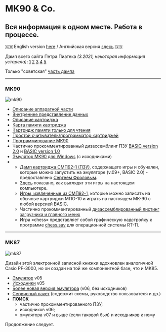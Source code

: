 # MK90 & Co.
## Вся информация в одном месте. Работа в процессе.

🇬🇧 English version [here](https://yprits.github.io/MK90/indexEn.html) / Английская версия [здесь](https://yprits.github.io/MK90/indexEn.html) 🇬🇧

Дамп всего сайта Петра Пиатека *(3.2021, некоторая информация устарела)*:
[1](https://github.com/Yprits/MK90/raw/main/Pisi(3-E).rar)
[2](https://github.com/Yprits/MK90/raw/main/Pisi(f-k).rar)
[3](https://github.com/Yprits/MK90/raw/main/Pisi(l-o).rar)
[4](https://github.com/Yprits/MK90/raw/main/Pisi(p).rar)
[5](https://github.com/Yprits/MK90/raw/main/Pisi(s-w).rar)

Только "советская" [часть дампа](https://github.com/Yprits/MK90/blob/main/MKonly.rar)

_________________________________________
### MK90
![mk90](https://user-images.githubusercontent.com/102995285/163726257-f7cc0537-3b0c-461d-879c-11c3f9871fb6.jpg)
- [Описание аппаратной части](https://yprits.github.io/MK90/rus/hwru.html)
- [Внутреннее представление данных](https://yprits.github.io/MK90/rus/foru.html)
- [Описание картриджа](https://yprits.github.io/MK90/rus/caru.html)
- [Карта памяти картриджа](https://yprits.github.io/MK90/rus/cameru.html)
- [Картридж памяти только для чтения](https://yprits.github.io/MK90/rus/rocaru.html)
- [Простой считыватель/программатор картриджей](https://yprits.github.io/MK90/rus/prgru.html)
- [Программирование МК90](https://yprits.github.io/MK90/rus/asmru.html)
- Частично прокомментированный дизассемблинг ПЗУ [BASIC version 2.0](https://github.com/Yprits/MK90/files/8502160/mk90ro20.2.zip) и [BASIC version 1.0](https://github.com/Yprits/MK90/blob/main/rom1.src)
- [Эмулятор МК90 для Windows](https://yprits.github.io/MK90/rus/emuru.html) (с исходниками)
- 
  - [Дамп картриджа СМП92-1 (ПЗУ)](https://github.com/Yprits/MK90/files/8505852/smp92-1.zip), содержащего игры и обучалки, которые можно запустить на эмуляторе (v.09+, BASIC 2.0) - предоставлено [Сергеем Фроловым](http://www.leningrad.su/museum/).
  - [Здесь](https://www.youtube.com/watch?v=48pmWw4TG1o) показано, как выглядят эти игры на настоящем компьютере.
  - [Игры, извлеченные из СМП92-1](https://github.com/Yprits/MK90/files/8505854/games_pack.zip), которые можно записать на обычные картриджи МПО-10 и играть на настоящем МК-90 с любой версией BASIC.
  - Частично прокомментированный [дизассемблированный листинг загрузчика и главного меню](https://github.com/Yprits/MK90/files/8505864/mainmenu.zip)
  - Игра «chess» представляет собой графическую надстройку к программе [chess.sav](http://www.ibiblio.org/pub/academic/computer-science/history/pdp-11/rt/games/) для операционной системы RT-11.


_________________________________________

### MK87
![mk87](https://user-images.githubusercontent.com/102995285/163768441-190e5a9d-f441-432c-840d-f8ddf5491e15.jpg)

Дизайн этой электронной записной книжки вдохновлен аналогичной Casio PF-3000, но он создан на той же компонентной базе, что и МК85.
- [Эмулятор](https://github.com/Yprits/MK90/files/8504129/mk87emul.zip) v05
- [Исходники](https://github.com/Yprits/MK90/files/8504133/isxodnik.zip) v05
- [Более новая версия эмулятора](https://github.com/Yprits/MK90/files/8504247/mk87emex.zip) (v06, без исходников)
- [Сервисный пакет](https://github.com/Yprits/MK90/files/8504154/opisanie.zip) (содержит схемы, руководство пользователя и др.)
- **ПОИСК**
  - частично прокомментированного ПЗУ;
  - исходников v06;
  - эмулятора v07 и выше (если таковой был) и исходников к нему



Продолжение следует.
